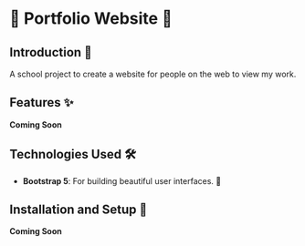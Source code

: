 # 🌟 Portfolio Website 📁

## Introduction 📖
A school project to create a website for people on the web to view my work.

## Features ✨
**Coming Soon**

## Technologies Used 🛠️
- **Bootstrap 5**: For building beautiful user interfaces. 🎨

## Installation and Setup 🚀
**Coming Soon**